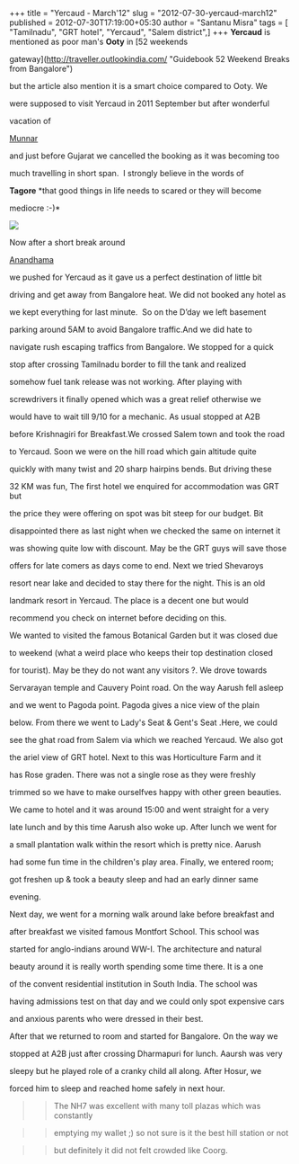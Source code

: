 +++
title = "Yercaud - March'12"
slug = "2012-07-30-yercaud-march12"
published = 2012-07-30T17:19:00+05:30
author = "Santanu Misra"
tags = [ "Tamilnadu", "GRT hotel", "Yercaud", "Salem district",]
+++
**Yercaud** is mentioned as poor man's **Ooty** in [52 weekends
gateway](http://traveller.outlookindia.com/ "Guidebook 52 Weekend Breaks from Bangalore")
but the article also mention it is a smart choice compared to Ooty. We
were supposed to visit Yercaud in 2011 September but after wonderful
vacation of
[Munnar](http://blog.santm.com/2011/08/30/munnar-in-monsoon/ "munnar-in-monsoon")
and just before Gujarat we cancelled the booking as it was becoming too
much travelling in short span.  I strongly believe in the words of
**Tagore** *that good things in life needs to scared or they will become
mediocre :-)*

[![](../images/thumbnails/2012-07-30-yercaud-march12-yercaud.jpg)](../images/2012-07-30-yercaud-march12-yercaud.jpg)

  

Now after a short break around
[Anandhama](http://blog.santm.com/2012/04/02/anandhadam/ "anandhadam")
we pushed for Yercaud as it gave us a perfect destination of little bit
driving and get away from Bangalore heat. We did not booked any hotel as
we kept everything for last minute.  So on the D’day we left basement
parking around 5AM to avoid Bangalore traffic.And we did hate to
navigate rush escaping traffics from Bangalore. We stopped for a quick
stop after crossing Tamilnadu border to fill the tank and realized
somehow fuel tank release was not working. After playing with
screwdrivers it finally opened which was a great relief otherwise we
would have to wait till 9/10 for a mechanic. As usual stopped at A2B
before Krishnagiri for Breakfast.We crossed Salem town and took the road
to Yercaud. Soon we were on the hill road which gain altitude quite
quickly with many twist and 20 sharp hairpins bends. But driving these
32 KM was fun, The first hotel we enquired for accommodation was GRT but
the price they were offering on spot was bit steep for our budget. Bit
disappointed there as last night when we checked the same on internet it
was showing quite low with discount. May be the GRT guys will save those
offers for late comers as days come to end. Next we tried Shevaroys
resort near lake and decided to stay there for the night. This is an old
landmark resort in Yercaud. The place is a decent one but would
recommend you check on internet before deciding on this.

  

We wanted to visited the famous Botanical Garden but it was closed due
to weekend (what a weird place who keeps their top destination closed
for tourist). May be they do not want any visitors ?. We drove towards
Servarayan temple and Cauvery Point road. On the way Aarush fell asleep
and we went to Pagoda point. Pagoda gives a nice view of the plain
below. From there we went to Lady's Seat & Gent's Seat .Here, we could
see the ghat road from Salem via which we reached Yercaud. We also got
the ariel view of GRT hotel. Next to this was Horticulture Farm and it
has Rose graden. There was not a single rose as they were freshly
trimmed so we have to make ourselfves happy with other green beauties.

  

We came to hotel and it was around 15:00 and went straight for a very
late lunch and by this time Aarush also woke up. After lunch we went for
a small plantation walk within the resort which is pretty nice. Aarush
had some fun time in the children's play area. Finally, we entered room;
got freshen up & took a beauty sleep and had an early dinner same
evening.

  

Next day, we went for a morning walk around lake before breakfast and
after breakfast we visited famous Montfort School. This school was
started for anglo-indians around WW-I. The architecture and natural
beauty around it is really worth spending some time there. It is a one
of the convent residential institution in South India. The school was
having admissions test on that day and we could only spot expensive cars
and anxious parents who were dressed in their best.

  

After that we returned to room and started for Bangalore. On the way we
stopped at A2B just after crossing Dharmapuri for lunch. Aaursh was very
sleepy but he played role of a cranky child all along. After Hosur, we
forced him to sleep and reached home safely in next hour.

  
  

>   
>
> > The NH7 was excellent with many toll plazas which was constantly
> > emptying my wallet ;) so not sure is it the best hill station or not
> > but definitely it did not felt crowded like Coorg.
>
>
